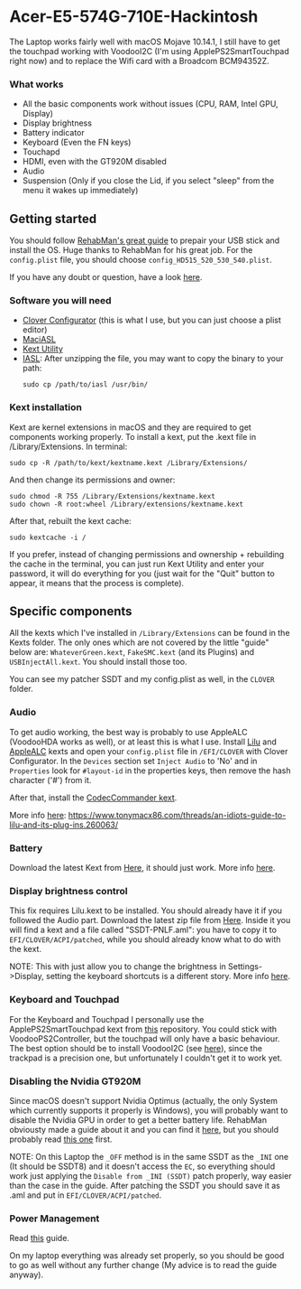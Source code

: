 # Acer-E5-574G-710E-Hackintosh
The Laptop works fairly well with macOS Mojave 10.14.1, I still have to get the touchpad working with VoodooI2C (I'm using ApplePS2SmartTouchpad right now) and to replace the Wifi card with a Broadcom BCM94352Z.
### What works
* All the basic components work without issues (CPU, RAM, Intel GPU, Display)
* Display brightness
* Battery indicator
* Keyboard (Even the FN keys)
* Touchapd 
* HDMI, even with the GT920M disabled
* Audio
* Suspension (Only if you close the Lid, if you select "sleep" from the menu it wakes up immediately)

## Getting started
You should follow [RehabMan's great guide](https://www.tonymacx86.com/threads/guide-booting-the-os-x-installer-on-laptops-with-clover.148093/) to prepair your USB stick and install the OS. Huge thanks to RehabMan for his great job.
For the `config.plist` file, you should choose `config_HD515_520_530_540.plist`.

If you have any doubt or question, have a look [here](https://www.tonymacx86.com/threads/faq-read-first-laptop-frequent-questions.164990/).

### Software you will need
* [Clover Configurator] (this is what I use, but you can just choose a plist editor)
* [MaciASL](https://github.com/RehabMan/OS-X-MaciASL-patchmatic)
* [Kext Utility](https://mac.softpedia.com/get/System-Utilities/Kext-Utility.shtml)
* [IASL](https://bitbucket.org/RehabMan/acpica/downloads/): After unzipping the file, you may want to copy the binary to your path:
    ```
    sudo cp /path/to/iasl /usr/bin/
    ```

[Clover Configurator]: https://mackie100projects.altervista.org/download-clover-configurator/

### Kext installation
Kext are kernel extensions in macOS and they are required to get components working properly.
To install a kext, put the .kext file in /Library/Extensions. In terminal:
    
	sudo cp -R /path/to/kext/kextname.kext /Library/Extensions/    
And then change its permissions and owner:

    sudo chmod -R 755 /Library/Extensions/kextname.kext
    sudo chown -R root:wheel /Library/extensions/kextname.kext    
After that, rebuilt the kext cache:

    sudo kextcache -i /    

If you prefer, instead of changing permissions and ownership + rebuilding the cache in the terminal, you can just run Kext Utility and enter your password, it will do everything for you (just wait for the "Quit" button to appear, it means that the process is complete).

## Specific components 
All the kexts which I've installed in `/Library/Extensions` can be found in the Kexts folder.
The only ones which are not covered by the little "guide" below are: `WhateverGreen.kext`, `FakeSMC.kext` (and its Plugins) and `USBInjectAll.kext`. You should install those too.

You can see my patcher SSDT and my config.plist as well, in the `CLOVER` folder.

### Audio
To get audio working, the best way is probably to use AppleALC (VoodooHDA works as well), or at least this is what I use.
Install [Lilu] and [AppleALC] kexts and open your `config.plist` file in `/EFI/CLOVER` with Clover Configurator.
In the `Devices` section set `Inject Audio` to 'No' and in `Properties` look for `#layout-id` in the properties keys, then remove the hash character ('#') from it.

After that, install the [CodecCommander kext](https://bitbucket.org/RehabMan/os-x-eapd-codec-commander/downloads/).

More info [here]: https://www.tonymacx86.com/threads/an-idiots-guide-to-lilu-and-its-plug-ins.260063/

[Lilu]: https://github.com/acidanthera/Lilu
[AppleALC]: https://github.com/acidanthera/AppleALC

### Battery
Download the latest Kext from [Here](https://github.com/RehabMan/OS-X-ACPI-Battery-Driver), it should just work.
More info [here](https://www.tonymacx86.com/threads/guide-how-to-patch-dsdt-for-working-battery-status.116102/).

### Display brightness control
This fix requires Lilu.kext to be installed. You should already have it if you followed the Audio part.
Download the latest zip file from [Here](https://bitbucket.org/RehabMan/applebacklightfixup/downloads/). Inside it you will find a kext and a file called "SSDT-PNLF.aml": you have to copy it to `EFI/CLOVER/ACPI/patched`, while you should already know what to do with the kext.

NOTE: 
This with just allow you to change the brightness in Settings->Display, setting the keyboard shortcuts is a different story.
More info [here](https://www.tonymacx86.com/threads/guide-laptop-backlight-control-using-applebacklightfixup-kext.218222/).

### Keyboard and Touchpad
For the Keyboard and Touchpad I personally use the ApplePS2SmartTouchpad kext from [this] repository.
You could stick with VoodooPS2Controller, but the touchpad will only have a basic behaviour.
The best option should be to install VoodooI2C (see [here]), since the trackpad is a precision one, but unfortunately I couldn't get it to work yet.

[this]: https://github.com/gunslinger23/XPS15-9560-High-Sierra
[here]: https://voodooi2c.github.io/#Installation/Installation

### Disabling the Nvidia GT920M
Since macOS doesn't support Nvidia Optimus (actually, the only System which currently supports it properly is Windows), you will probably want to disable the Nvidia GPU in order to get a better battery life.
RehabMan obviousty made a guide about it and you can find it [here](https://www.tonymacx86.com/threads/guide-disabling-discrete-graphics-in-dual-gpu-laptops.163772/), but you should probably read [this one](https://www.tonymacx86.com/threads/guide-patching-laptop-dsdt-ssdts.152573/) first.

NOTE: On this Laptop the `_OFF` method is in the same SSDT as the `_INI` one (It should be SSDT8) and it doesn't access the `EC`, so everything should work just applying the `Disable from _INI (SSDT)` patch properly, way easier than the case in the guide.
After patching the SSDT you should save it as .aml and put in `EFI/CLOVER/ACPI/patched`.

### Power Management
Read [this](https://www.tonymacx86.com/threads/guide-native-power-management-for-laptops.175801/) guide.

On my laptop everything was already set properly, so you should be good to go as well without any further change (My advice is to read the guide anyway).
